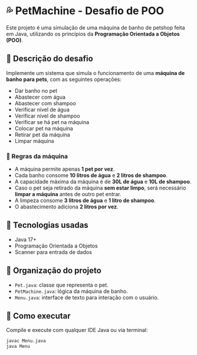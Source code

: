 # 💦 PetMachine - Desafio de POO

Este projeto é uma simulação de uma máquina de banho de petshop feita em Java, utilizando os princípios da **Programação Orientada a Objetos (POO)**.

## 🐶 Descrição do desafio

Implemente um sistema que simula o funcionamento de uma **máquina de banho para pets**, com as seguintes operações:

- Dar banho no pet
- Abastecer com água
- Abastecer com shampoo
- Verificar nível de água
- Verificar nível de shampoo
- Verificar se há pet na máquina
- Colocar pet na máquina
- Retirar pet da máquina
- Limpar máquina

### 🧼 Regras da máquina

- A máquina permite apenas **1 pet por vez**.
- Cada banho consome **10 litros de água** e **2 litros de shampoo**.
- A capacidade máxima da máquina é de **30L de água** e **10L de shampoo**.
- Caso o pet seja retirado da máquina **sem estar limpo**, será necessário **limpar a máquina** antes de outro pet entrar.
- A limpeza consome **3 litros de água** e **1 litro de shampoo**.
- O abastecimento adiciona **2 litros por vez**.

## 🧱 Tecnologias usadas

- Java 17+
- Programação Orientada a Objetos
- Scanner para entrada de dados

## 📂 Organização do projeto

- `Pet.java`: classe que representa o pet.
- `PetMachine.java`: lógica da máquina de banho.
- `Menu.java`: interface de texto para interação com o usuário.

## 🚀 Como executar

Compile e execute com qualquer IDE Java ou via terminal:

```bash
javac Menu.java
java Menu
